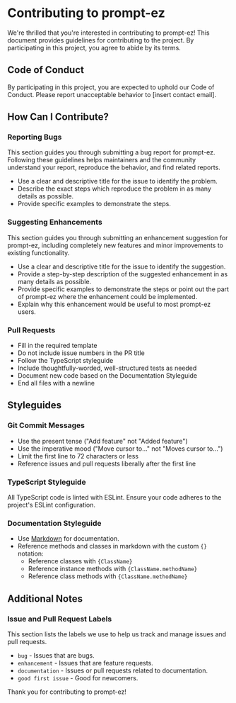 # Contributing to prompt-ez

We're thrilled that you're interested in contributing to prompt-ez! This document provides guidelines for contributing to the project. By participating in this project, you agree to abide by its terms.

## Code of Conduct

By participating in this project, you are expected to uphold our Code of Conduct. Please report unacceptable behavior to [insert contact email].

## How Can I Contribute?

### Reporting Bugs

This section guides you through submitting a bug report for prompt-ez. Following these guidelines helps maintainers and the community understand your report, reproduce the behavior, and find related reports.

- Use a clear and descriptive title for the issue to identify the problem.
- Describe the exact steps which reproduce the problem in as many details as possible.
- Provide specific examples to demonstrate the steps.

### Suggesting Enhancements

This section guides you through submitting an enhancement suggestion for prompt-ez, including completely new features and minor improvements to existing functionality.

- Use a clear and descriptive title for the issue to identify the suggestion.
- Provide a step-by-step description of the suggested enhancement in as many details as possible.
- Provide specific examples to demonstrate the steps or point out the part of prompt-ez where the enhancement could be implemented.
- Explain why this enhancement would be useful to most prompt-ez users.

### Pull Requests

- Fill in the required template
- Do not include issue numbers in the PR title
- Follow the TypeScript styleguide
- Include thoughtfully-worded, well-structured tests as needed
- Document new code based on the Documentation Styleguide
- End all files with a newline

## Styleguides

### Git Commit Messages

- Use the present tense ("Add feature" not "Added feature")
- Use the imperative mood ("Move cursor to..." not "Moves cursor to...")
- Limit the first line to 72 characters or less
- Reference issues and pull requests liberally after the first line

### TypeScript Styleguide

All TypeScript code is linted with ESLint. Ensure your code adheres to the project's ESLint configuration.

### Documentation Styleguide

- Use [Markdown](https://daringfireball.net/projects/markdown/) for documentation.
- Reference methods and classes in markdown with the custom `{}` notation:
  - Reference classes with `{ClassName}`
  - Reference instance methods with `{ClassName.methodName}`
  - Reference class methods with `{ClassName.methodName}`

## Additional Notes

### Issue and Pull Request Labels

This section lists the labels we use to help us track and manage issues and pull requests.

* `bug` - Issues that are bugs.
* `enhancement` - Issues that are feature requests.
* `documentation` - Issues or pull requests related to documentation.
* `good first issue` - Good for newcomers.

Thank you for contributing to prompt-ez!